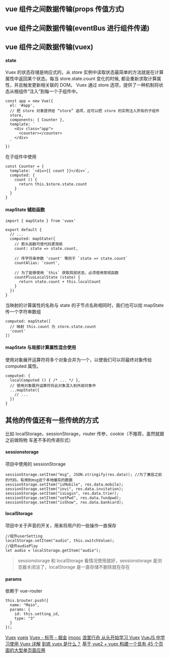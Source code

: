 ## vue 组件之间数据传输(props 传值方式)

## vue 组件之间数据传输(eventBus 进行组件传递)

## vue 组件之间数据传输(vuex)

#### state

Vuex 的状态存储是响应式的，从 store 实例中读取状态最简单的方法就是在计算属性中返回某个状态。每当 store.state.count 变化的时候, 都会重新求取计算属性，并且触发更新相关联的 DOM。
Vuex 通过 store 选项，提供了一种机制将状态从根组件“注入”到每一个子组件中。

```
const app = new Vue({
  el: '#app',
  // 把 store 对象提供给 “store” 选项，这可以把 store 的实例注入所有的子组件
  store,
  components: { Counter },
  template: `
    <div class="app">
      <counter></counter>
    </div>
  `
})
```

在子组件中使用

```
const Counter = {
  template: `<div>{{ count }}</div>`,
  computed: {
    count () {
      return this.$store.state.count
    }
  }
}
```

#### mapState 辅助函数

```
import { mapState } from 'vuex'

export default {
  // ...
  computed: mapState({
    // 箭头函数可使代码更简练
    count: state => state.count,

    // 传字符串参数 'count' 等同于 `state => state.count`
    countAlias: 'count',

    // 为了能够使用 `this` 获取局部状态，必须使用常规函数
    countPlusLocalState (state) {
      return state.count + this.localCount
    }
  })
}
```

当映射的计算属性的名称与 state 的子节点名称相同时，我们也可以给 mapState 传一个字符串数组

```
computed: mapState([
  // 映射 this.count 为 store.state.count
  'count'
])
```

#### mapState 与局部计算属性混合使用

使用对象展开运算符将多个对象合并为一个，以使我们可以将最终对象传给 computed 属性。

```
computed: {
  localComputed () { /* ... */ },
  // 使用对象展开运算符将此对象混入到外部对象中
  ...mapState({
    // ...
  })
}
```

## 其他的传值还有一些传统的方式

比如 localStorage，sessionStorage，router 传参，cookie（不推荐，虽然就跟之前做购物
车差不多的传递形式）

#### sessionstorage

项目中使用的 sessionStorage

```
sessionStorage.setItem("msg", JSON.stringify(res.data)); //为了兼容之前的代码，有用到msg这个本地缓存的数据
sessionStorage.setItem("isMobile", res.data.mobile);
sessionStorage.setItem("invi", res.data.invitation);
sessionStorage.setItem("isLogin", res.data.trier);
sessionStorage.setItem("setPwd", res.data.fundpwd);
sessionStorage.setItem("isShow", res.data.bankcard);
```

#### localStorage

项目中关于声音的开关，用来将用户的一些操作一直保存

```
//组件userSetting
localStorage.setItem("audio", this.switchValue);
//组件audioPlay
let audio = localStorage.getItem("audio");
```

> sessionstorage 和 localStorage 看情况使用就好，sessionstorage 是浏览器关闭没了，localStorage 是一直存储不删除就在存在

#### params

依赖于 vue-router

```
this.$router.push({
  name: "Main",
  params: {
    id: this.setting_id,
    type: "3"
  }
});
```

[Vuex](https://vuex.vuejs.org/zh/guide/)
[vuejs](https://cn.vuejs.org/v2/guide/computed.html#%E8%AE%A1%E7%AE%97%E5%B1%9E%E6%80%A7)
[Vuex - 标签 - 掘金](https://juejin.im/search?query=vuex&type=all)
[imooc](http://www.imooc.com/t/3017249)
[浪里行舟 从头开始学习 Vuex](https://juejin.im/post/5bbe15dcf265da0a867c57bd)
[VueJS 中学习使用 Vuex 详解](https://segmentfault.com/a/1190000015782272)
[到底 vuex 是什么？](https://segmentfault.com/a/1190000007516967)
[基于 vue2 + vuex 构建一个具有 45 个页面的大型单页面应用](https://github.com/bailicangdu/vue2-elm)
